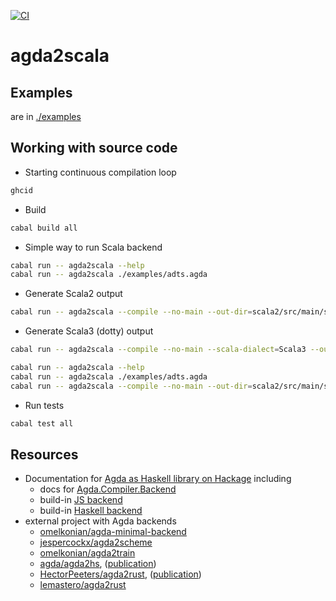 [![CI](https://github.com/lemastero/agda2scala/actions/workflows/haskell.yml/badge.svg?branch=main)](https://github.com/lemastero/agda2scala/actions?query=workflow%3A%22build%22+branch%3Amain)

# agda2scala


## Examples
are in [./examples](examples)

## Working with source code

* Starting continuous compilation loop

```sh
ghcid
```

* Build

```sh
cabal build all
```

* Simple way to run Scala backend

```sh
cabal run -- agda2scala --help
cabal run -- agda2scala ./examples/adts.agda
```

* Generate Scala2 output

```sh
cabal run -- agda2scala --compile --no-main --out-dir=scala2/src/main/scala ./examples/adts.agda
```

* Generate Scala3 (dotty) output

```sh
cabal run -- agda2scala --compile --no-main --scala-dialect=Scala3 --out-dir=scala3/src/main/scala ./examples/adts.agda
```

```sh
cabal run -- agda2scala --help
cabal run -- agda2scala ./examples/adts.agda
cabal run -- agda2scala --compile --no-main --out-dir=scala2/src/main/scala ./examples/adts.agda
```

* Run tests

```sh
cabal test all
```

## Resources
* Documentation for [Agda as Haskell library on Hackage](https://hackage.haskell.org/package/Agda) including
  * docs for [Agda.Compiler.Backend](https://hackage.haskell.org/package/Agda/docs/Agda-Compiler-Backend.html)
  * build-in [JS backend](https://hackage.haskell.org/package/Agda/docs/Agda-Compiler-JS-Compiler.html)
  * build-in [Haskell backend](https://hackage.haskell.org/package/Agda/docs/Agda-Compiler-MAlonzo-Compiler.html)
* external project with Agda backends 
  * [omelkonian/agda-minimal-backend](https://github.com/omelkonian/agda-minimal-backend) 
  * [jespercockx/agda2scheme](https://github.com/jespercockx/agda2scheme)
  * [omelkonian/agda2train](https://github.com/omelkonian/agda2train)
  * [agda/agda2hs](https://github.com/agda/agda2hs), ([publication](https://iohk.io/en/research/library/papers/reasonable-agda-is-correct-haskell-writing-verified-haskell-using-agda2hs/))
  * [HectorPeeters/agda2rust](https://github.com/HectorPeeters/agda2rust), ([publication](https://repository.tudelft.nl/islandora/object/uuid:39bff395-1bd6-4905-8554-cef0cd5e7d3e))
  * [lemastero/agda2rust](https://github.com/lemastero/agda2rust)
